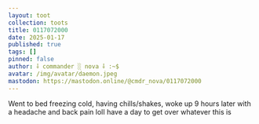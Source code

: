 ```yaml
---
layout: toot
collection: toots
title: 0117072000
date: 2025-01-17
published: true
tags: []
pinned: false
author: ⸸ commander ░ nova ⸸ :~$
avatar: /img/avatar/daemon.jpeg
mastodon: https://mastodon.online/@cmdr_nova/0117072000
---
```


Went to bed freezing cold, having chills/shakes, woke up 9 hours later with a headache and back pain lolI have a day to get over whatever this is
